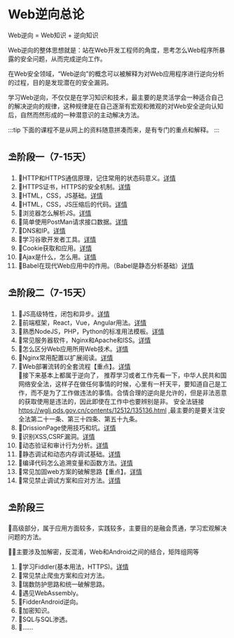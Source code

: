 # Web逆向总论

Web逆向 = Web知识 + 逆向知识

Web逆向的整体思想就是：站在Web开发工程师的角度，思考怎么Web程序所暴露的安全问题，从而完成逆向工作。

在Web安全领域，“Web逆向”的概念可以被解释为对Web应用程序进行逆向分析的过程，目的是发现潜在的安全漏洞。

学习Web逆向，不仅仅是在学习知识和技术，最主要的是灵活学会一种适合自己的解决逆向的规律，这种规律是在自己逐渐有宏观和微观的对Web安全逆向认知后，自然而然形成的一种潜意识的主动解决方法。

:::tip
下面的课程不是从网上的资料随意拼凑而来，是有专门的重点和解释。
:::

## ⛱阶段一（7-15天）

  1. 🎉HTTP和HTTPS通信原理，记住常用的状态码意义。[详情](./1_1.mdx)
  2. 🎉HTTPS证书，HTTPS的安全机制。[详情](./1_2.md)
  3. 🎉HTML，CSS，JS基础。[详情](./1_3.md)
  4. 🎉HTML，CSS，JS压缩后的代码。[详情](./1_4.md)
  5. 🎉浏览器怎么解析JS。[详情](./1_5.mdx)
  6. 🎉简单使用PostMan请求接口数据。[详情](./1_6.md)
  7. 🎉DNS和IP。[详情](./1_7.md)
  8. 🎉学习谷歌开发者工具。[详情](./1_8.md)
  9. 🎉Cookie获取和应用。[详情](./1_9.md)
  10. 🎉Ajax是什么，怎么用。[详情](./1_10.mdx)
  11. 🎉Babel在现代Web应用中的作用。（Babel是静态分析基础）[详情](./1_11.md)

## ⛱阶段二（7-15天）
   1. 🎉JS高级特性，闭包和异步。[详情](./2_1.md)
   2. 🎉前端框架，React，Vue，Angular用法。[详情](./2_2.md)
   3. 🎉熟悉NodeJS，PHP，Python的标准用法模板。[详情](./2_3.md)
   4. 🎉常见服务器软件，Nginx和Apache和ISS。[详情](./2_4.md)
   5. 🎉怎么区分Web应用所用Web技术。[详情](./2_5.md)
   6. 🎉Nginx常用配置以扩展阅读。[详情](./2_6.md)
   7. 🎉Web部署流转的全套流程【重点】。[详情](./2_7.md) <br/>
   🚩接下来基本上都属于逆向了，
   推荐学习或者工作先看一下，中华人民共和国网络安全法，这样子在做任何事情的时候，心里有一杆天平，要知道自己是工作，而不是为了工作做违法的事情。合情合理的逆向是允许的，但是非法恶意的获取使用是违法的，因此即使在工作中也要辨别是非。
   安全法链接 https://wglj.pds.gov.cn/contents/12512/135136.html ,最主要的是要关注安全法第二十一条、第三十四条、第五十九条。
   8. 🎉DrissionPage使用技巧和坑。[详情](./2_8.md)
   9. 🎉识别XSS,CSRF漏洞。[详情](./2_9.md)
   10. 🎉动态验证和审计行为分析。[详情](./2_10.md)
   11. 🎉静态调试和动态内存调试基础。[详情](./2_11.md)
   12. 🎉编译代码怎么追溯变量和函数方法。[详情](./2_12.md)
   13. 🎉常见加固web方案的破解思路【重点】。[详情](./2_13.md)
   14. 🎉常见禁止调试方案和应对方法。[详情](./2_14.md)
   <!-- 15. 🎉数据清洗。[详情](./2_15.md) -->
   
## ⛱阶段三

  🤔高级部分，属于应用方面较多，实践较多，主要目的是融会贯通，学习宏观解决问题的方法。

  🤷‍♀️主要涉及加解密，反混淆，Web和Android之间的结合，矩阵组网等
  1. 🎉学习Fiddler(基本用法，HTTPS)。[详情](./1_10.mdx)
  1. 🎉常见禁止爬虫方案和应对方法。
  2. 🎉瑞数防护思路和统一破解思路。
  3. 🎉遇见WebAssembly。
  4. 🎉FidderAndroid逆向。
  5. 🎉加密知识。
  6. 🎉SQL与SQL渗透。
  7. 🎉......
